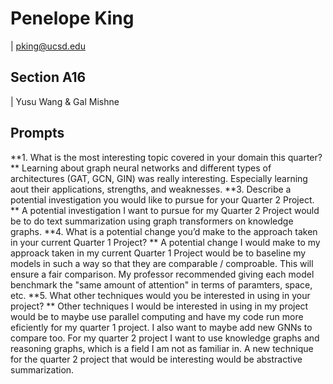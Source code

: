 # Penelope King
| pking@ucsd.edu

## Section A16
| Yusu Wang & Gal Mishne

## Prompts
**1. What is the most interesting topic covered in your domain this quarter?
**
Learning about graph neural networks and different types of architectures (GAT, GCN, GIN) was really interesting. Especially learning aout their applications, strengths, and weaknesses.
**3. Describe a potential investigation you would like to pursue for your Quarter 2 Project.
**
A potential investigation I want to pursue for my Quarter 2 Project would be to do text summarization using graph transformers on knowledge graphs. 
**4. What is a potential change you’d make to the approach taken in your current Quarter 1 Project?
**
A potential change I would make to my approack taken in my current Quarter 1 Project would be to baseline my models in such a way so that they are comparable / comproable. This will ensure a fair comparison. My professor recommended giving each model benchmark the "same amount of attention" in terms of paramters, space, etc.
**5. What other techniques would you be interested in using in your project?
**
Other techniques I would be interested in using in my project would be to maybe use parallel computing and have my code run more eficiently for my quarter 1 project. I also want to maybe add new GNNs to compare too.
For my quarter 2 project I want to use knowledge graphs and reasoning graphs, which is a field I am not as familiar in. A new technique for the quarter 2 project that would be interesting would be abstractive summarization.

